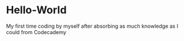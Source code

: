 # Hello-World
My first time coding by myself after absorbing as much knowledge as I could from Codecademy
